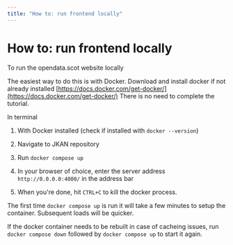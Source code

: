 ```yaml
---
title: "How to: run frontend locally"
---
```


# How to: run frontend locally

To run the opendata.scot website locally

The easiest way to do this is with Docker. Download and install docker if not already installed [https://docs.docker.com/get-docker/](https://docs.docker.com/get-docker/)
There is no need to complete the tutorial.

In terminal

1. With Docker installed (check if installed with `docker --version`)

2. Navigate to JKAN repository

3. Run `docker compose up`

4. In your browser of choice, enter the server address `http://0.0.0.0:4000/` in the address bar

5. When you're done, hit `CTRL+C` to kill the docker process.


The first time `docker compose up` is run it will take a few minutes to setup the container. Subsequent loads will be quicker.

If the docker container needs to be rebuilt in case of cacheing issues, run `docker compose down` followed by `docker compose up` to start it again.